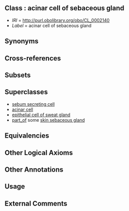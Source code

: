
## Class : acinar cell of sebaceous gland

 * *IRI* = http://purl.obolibrary.org/obo/CL_0002140
 * *Label* = acinar cell of sebaceous gland

## Synonyms


## Cross-references


## Subsets


## Superclasses

 * [sebum secreting cell](../../CL/17/CL_0000317.md)
 * [acinar cell](../../CL/22/CL_0000622.md)
 * [epithelial cell of sweat gland](../../CL/48/CL_1000448.md)
 * [part_of](../../BFO/50/BFO_0000050.md) some [skin sebaceous gland](../../UBERON/87/UBERON_0003487.md)

## Equivalencies


## Other Logical Axioms


## Other Annotations


## Usage


## External Comments

